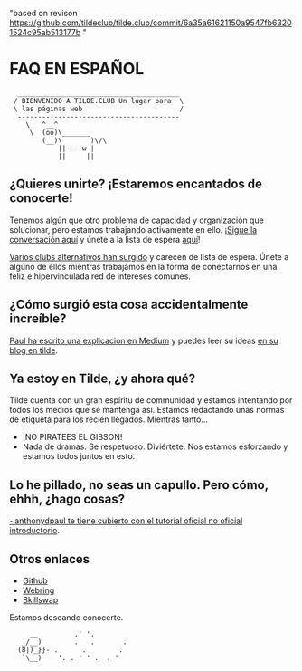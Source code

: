 "based on revison https://github.com/tildeclub/tilde.club/commit/6a35a61621150a9547fb63201524c95ab513177b " 
# FAQ EN ESPAÑOL

      ________________________________________
     / BIENVENIDO A TILDE.CLUB Un lugar para  \
     \ las páginas web                        /
      ----------------------------------------
        \   ^__^
         \  (oo)\_______
            (__)\       )\/\
                ||----w |
                ||     ||

## ¿Quieres unirte? ¡Estaremos encantados de conocerte!

Tenemos algún que otro problema de capacidad y organización que solucionar, pero estamos trabajando activamente en ello. ¡[Sigue la conversación aquí](https://github.com/tildeclub/tilde.club/issues/18) y únete a la lista de espera [aquí](http://goo.gl/forms/gRMRT1YBU4)!

[Varios clubs alternativos han surgido](http://tilde.club/%7Epfhawkins/othertildes.html) y carecen de lista de espera. Únete a alguno de ellos mientras trabajamos en la forma de conectarnos en una feliz e hipervinculada red de intereses comunes.

## ¿Cómo surgió esta cosa accidentalmente increíble?

[Paul ha escrito una explicacion en Medium](https://medium.com/message/tilde-club-i-had-a-couple-drinks-and-woke-up-with-1-000-nerds-a8904f0a2ebf) y puedes leer su ideas [en su blog en tilde](http://tilde.club/~ford/).

## Ya estoy en Tilde, ¿y ahora qué?

Tilde cuenta con un gran espíritu de communidad y estamos intentando por todos los medios que se mantenga así. Estamos redactando unas normas de etiqueta para los recién llegados. Mientras tanto…

- ¡NO PIRATEES EL GIBSON!
- Nada de dramas. Se respetuoso. Diviértete. Nos estamos esforzando y estamos todos juntos en esto.

## Lo he pillado, no seas un capullo. Pero cómo, ehhh, ¿hago cosas?

[~anthonydpaul te tiene cubierto con el tutorial oficial no oficial introductorio](http://tilde.club/~anthonydpaul/primer.html).

## Otros enlaces

- [Github](https://github.com/tildeclub/tilde.club)
- [Webring](http://tilde.club/~harper/link.html?action=join) 
- [Skillswap](http://goo.gl/forms/LT2bDgtmwH)

Estamos deseando conocerte.

 
 
         __         .' '.
       _/__)        .   .       .
      (8|)_}}- .      .        .
       `\__)    '. . ' ' .  . '


